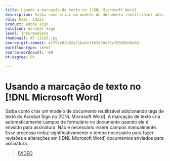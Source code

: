 ```yaml
---
title: Usando a marcação de texto no [!DNL Microsoft Word]
description: Saiba como criar um modelo de documento reutilizável adicionando tags de texto do Acrobat Sign no [!DNL Microsoft Word]
role: User, Admin
product: adobe sign
solution: Acrobat Sign
level: Intermediate
thumbnail: KT-11163.jpg
source-git-commit: 4c797e03a02a71bafe1fb3d38c35af88909d4e03
workflow-type: tm+mt
source-wordcount: '80'
ht-degree: 0%

---
```


# Usando a marcação de texto no [!DNL Microsoft Word]

Saiba como criar um modelo de documento reutilizável adicionando tags de texto do Acrobat Sign no [!DNL Microsoft Word]. A marcação de texto cria automaticamente campos de formulário no documento quando ele é enviado para assinatura. Não é necessário inserir campos manualmente.
Esse processo reduz significativamente o tempo necessário para fazer revisões e alterações em [!DNL Microsoft Word] documentos enviados para assinatura.

>[!VIDEO](https://video.tv.adobe.com/v/3409482?hidetitle=true)
